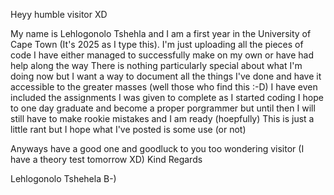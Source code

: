Heyy humble visitor XD

My name is Lehlogonolo Tshehla and I am a first year in the University of Cape Town (It's 2025 as I type this). I'm just uploading all the pieces of code I have either managed to successfully make on my own or have had help along the way
There is nothing particularly special about what I'm doing now but I want a way to document all the things I've done and have it accessible to the greater masses (well those who find this :-D)
I have even included the assignments I was given to complete as I started coding
I hope to one day graduate and become a proper porgrammer but until then I will still have to make rookie mistakes and I am ready (hoepfully)
This is just a little rant but I hope what I've posted is some use (or not)

Anyways have a good one and goodluck to you too wondering visitor (I have a theory test tomorrow XD)
Kind Regards

Lehlogonolo Tshehela B-)
